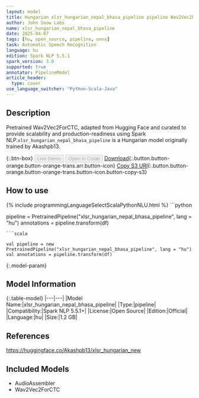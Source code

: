 ```yaml
---
layout: model
title: Hungarian xlsr_hungarian_nepal_bhasa_pipeline pipeline Wav2Vec2ForCTC from Akashpb13
author: John Snow Labs
name: xlsr_hungarian_nepal_bhasa_pipeline
date: 2025-04-07
tags: [hu, open_source, pipeline, onnx]
task: Automatic Speech Recognition
language: hu
edition: Spark NLP 5.5.1
spark_version: 3.0
supported: true
annotator: PipelineModel
article_header:
  type: cover
use_language_switcher: "Python-Scala-Java"
---
```


## Description

Pretrained Wav2Vec2ForCTC, adapted from Hugging Face and curated to provide scalability and production-readiness using Spark NLP.`xlsr_hungarian_nepal_bhasa_pipeline` is a Hungarian model originally trained by Akashpb13.

{:.btn-box}
<button class="button button-orange" disabled>Live Demo</button>
<button class="button button-orange" disabled>Open in Colab</button>
[Download](https://s3.amazonaws.com/auxdata.johnsnowlabs.com/public/models/xlsr_hungarian_nepal_bhasa_pipeline_hu_5.5.1_3.0_1744023497645.zip){:.button.button-orange.button-orange-trans.arr.button-icon}
[Copy S3 URI](s3://auxdata.johnsnowlabs.com/public/models/xlsr_hungarian_nepal_bhasa_pipeline_hu_5.5.1_3.0_1744023497645.zip){:.button.button-orange.button-orange-trans.button-icon.button-copy-s3}

## How to use



<div class="tabs-box" markdown="1">
{% include programmingLanguageSelectScalaPythonNLU.html %}
```python

pipeline = PretrainedPipeline("xlsr_hungarian_nepal_bhasa_pipeline", lang = "hu")
annotations =  pipeline.transform(df)   

```
```scala

val pipeline = new PretrainedPipeline("xlsr_hungarian_nepal_bhasa_pipeline", lang = "hu")
val annotations = pipeline.transform(df)

```
</div>

{:.model-param}
## Model Information

{:.table-model}
|---|---|
|Model Name:|xlsr_hungarian_nepal_bhasa_pipeline|
|Type:|pipeline|
|Compatibility:|Spark NLP 5.5.1+|
|License:|Open Source|
|Edition:|Official|
|Language:|hu|
|Size:|1.2 GB|

## References

https://huggingface.co/Akashpb13/xlsr_hungarian_new

## Included Models

- AudioAssembler
- Wav2Vec2ForCTC